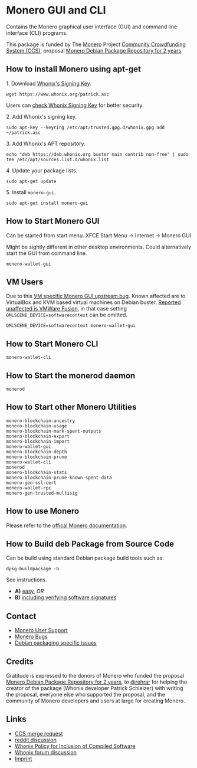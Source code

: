 # Monero GUI and CLI #

Contains the Monero graphical user interface (GUI) and command line interface
(CLI) programs.

This package is funded by The [Monero](https://www.getmonero.org/) Project
[Community Crowdfunding System (CCS)](https://ccs.getmonero.org/), proposal
[Monero Debian Package Repository for 2 years](https://ccs.getmonero.org/proposals/adrelanos-debian-package.html).

## How to install Monero using apt-get ##

1\. Download [Whonix's Signing Key](https://www.whonix.org/wiki/Whonix_Signing_Key).

```
wget https://www.whonix.org/patrick.asc
```

Users can [check Whonix Signing Key](https://www.whonix.org/wiki/Whonix_Signing_Key) for better security.

2\. Add Whonix's signing key.

```
sudo apt-key --keyring /etc/apt/trusted.gpg.d/whonix.gpg add ~/patrick.asc
```

3\. Add Whonix's APT repository.

```
echo "deb https://deb.whonix.org buster main contrib non-free" | sudo tee /etc/apt/sources.list.d/whonix.list
```

4\. Update your package lists.

```
sudo apt-get update
```

5\. Install `monero-gui`.

```
sudo apt-get install monero-gui
```

## How to Start Monero GUI ##

Can be started from start menu. XFCE Start Menu -> Internet -> Monero GUI

Might be sightly different in other desktop environments. Could alternatively start the GUI from command line.

```
monero-wallet-gui
```

## VM Users ##

Due to this [VM specific Monero GUI upstream bug](https://github.com/monero-project/monero-gui/issues/2878). Known affected are to VirtualBox and KVM based virtual machines on Debian buster. [Reported unaffected is VMWare Fusion](https://github.com/monero-project/monero-gui/issues/2878#issuecomment-623615401), in that case setting `QMLSCENE_DEVICE=softwarecontext` can be omitted.

```
QMLSCENE_DEVICE=softwarecontext monero-wallet-gui
```

## How to Start Monero CLI ##

```
monero-wallet-cli
```

## How to Start the monerod daemon ##

```
monerod
```

## How to Start other Monero Utilities ##

```
monero-blockchain-ancestry
monero-blockchain-usage
monero-blockchain-mark-spent-outputs
monero-blockchain-export
monero-blockchain-import
monero-wallet-gui
monero-blockchain-depth
monero-blockchain-prune
monero-wallet-cli
monerod
monero-blockchain-stats
monero-blockchain-prune-known-spent-data
monero-gen-ssl-cert
monero-wallet-rpc
monero-gen-trusted-multisig
```

## How to use Monero ##

Please refer to the [offical Monero documentation](https://web.getmonero.org/get-started/using/).

## How to Build deb Package from Source Code ##

Can be build using standard Debian package build tools such as:

```
dpkg-buildpackage -b
```

See instructions.

* **A)** [easy](https://www.whonix.org/wiki/Dev/Build_Documentation/monero-gui/easy), _OR_
* **B)** [including verifying software signatures](https://www.whonix.org/wiki/Dev/Build_Documentation/monero-gui)

## Contact ##

* [Monero User Support](https://web.getmonero.org/community/hangouts/)
* [Monero Bugs](https://github.com/monero-project)
* [Debian packaging specific issues](https://github.com/Whonix/monero-gui/issues)

## Credits ##

Gratitude is expressed to the donors of Monero who funded the proposal [Monero Debian Package Repository for 2 years](https://ccs.getmonero.org/proposals/adrelanos-debian-package.html), to [@rehrar](https://github.com/rehrar) for helping the creator of the package (Whonix developer Patrick Schleizer) with writing the proposal, everyone else who supported the proposal, and the community of Monero developers and users at large for creating Monero.

## Links ##

* [CCS merge request](https://repo.getmonero-gui.org/monero-gui-project/ccs-proposals/-/merge_requests/130)
* [reddit discussion](https://www.reddit.com/r/Monero/comments/fc8c2j/whonix_lead_developer_wants_to_maintain_a_debian/)
* [Whonix Policy for Inclusion of Compiled Software](https://forums.whonix.org/t/policy-for-inclusion-of-compiled-software/6635)
* [Whonix forum discussion](https://forums.whonix.org/t/monero-and-whonix-sitting-in-a-tree/5949/24)
* [Imprint](https://www.whonix.org/wiki/Imprint)
